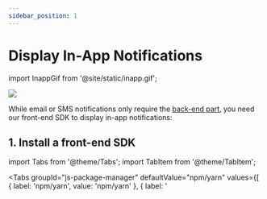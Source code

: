 ```yaml
---
sidebar_position: 1
---
```


# Display In-App Notifications

import InappGif from '@site/static/inapp.gif';

<img src={InappGif} />

While email or SMS notifications only require the [back-end part](../quick-start/send-the-notification), you need our front-end SDK to display in-app notifications:

## 1. Install a front-end SDK

import Tabs from '@theme/Tabs';
import TabItem from '@theme/TabItem';

<Tabs
groupId="js-package-manager"
defaultValue="npm/yarn"
values={[
{ label: 'npm/yarn', value: 'npm/yarn' },
{ label: '<script>', value: 'script' }
]
}>
<TabItem value="npm/yarn">

```console
# using npm:
npm install notificationapi-js-client-sdk
# using yarn:
yarn add notificationapi-js-client-sdk
```

</TabItem>
<TabItem value="script">

```html
<script src="https://unpkg.com/notificationapi-js-client-sdk/dist/notificationapi-js-client-sdk.js"></script>
```

</TabItem>
</Tabs>

## 2. Display

The example below creates the NotificationAPI widget in your front-end. The widget is placed in the container div specified by ID. The widget automatically connects to our servers and pull all the in-app notifications for the test user.

<Tabs
groupId="frontend-language"
defaultValue="react"
values={[
{ label: 'React.js', value: 'react' },
{ label: 'Vue.js', value: 'vue' },
{ label: 'JavaScript', value: 'js' }
]
}>
<TabItem value="react">

Create the following `NotificationAPIComponent`:

```jsx
import NotificationAPI from 'notificationapi-js-client-sdk';
import 'notificationapi-js-client-sdk/dist/styles.css';
import { PopupPosition } from 'notificationapi-js-client-sdk/lib/interfaces';
import { memo, useEffect } from 'react';

const NotificationAPIComponent = memo((props) => {
  useEffect(() => {
    const notificationapi = new NotificationAPI({
      clientId: 'CLIENT_ID',
      userId: props.userId
    });
    notificationapi.showInApp({
      root: 'CONTAINER_DIV_ID',
      popupPosition: PopupPosition.BottomLeft
    });
  });

  return <div id="CONTAINER_DIV_ID"></div>;
});
export default NotificationAPIComponent;
```

:::important
React's state management and re-rendering would usually cause our widget to be destroyed and re-initialized with every state change. So, we have "memo"-ized the component to prevent re-rendering.
:::

Now use the component anywhere you wish, for example, in `App.js`:

```jsx
import NotificationAPIComponent from './NotificationAPIComponent';

function App() {
  return (
    <div>
      <div>Hello World!</div>
      <NotificationAPIComponent userId="USER_ID" />
    </div>
  );
}

export default App;
```

</TabItem>
<TabItem value="vue">

```html
<script setup>
  import NotificationAPI from 'notificationapi-js-client-sdk';
  import 'notificationapi-js-client-sdk/dist/styles.css';
  import { onMounted } from 'vue';
  onMounted(() => {
    const notificationapi = new NotificationAPI({
      clientId: 'CLIENT_ID',
      userId: 'USER_ID'
    });

    notificationapi.showInApp({
      root: 'myNotifications'
    });
  });
</script>

<template>
  <div>Hello World!</div>
  <div id="myNotifications"></div>
</template>
```

</TabItem>
<TabItem value="js">

```html
<script>
  const notificationapi = new NotificationAPI({
    clientId: 'CLIENT_ID',
    userId: 'USER_ID'
  });
  notificationapi.showInApp({
    root: 'CONTAINER_DIV_ID',
    popupPosition: 'bottomLeft'
  });
</script>
```

</TabItem>
</Tabs>
